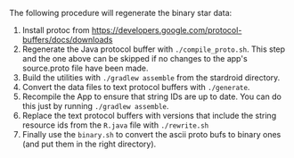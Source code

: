 The following procedure will regenerate the binary star data:
  1.  Install protoc from https://developers.google.com/protocol-buffers/docs/downloads
  1.  Regenerate the Java protocol buffer with `./compile_proto.sh`.  This step and the one above can be skipped if no changes to the app's source.proto file have been made. 
  1.  Build the utilities with `./gradlew assemble` from the stardroid directory.
  1.  Convert the data files to text protocol buffers with `./generate`.
  1.  Recompile the App to ensure that string IDs are up to date.  You can do this just by running `./gradlew assemble`.
  1.  Replace the text protocol buffers with versions that include the string resource ids from the `R.java` file with `./rewrite.sh`
  1.  Finally use the `binary.sh` to convert the ascii proto bufs to binary ones (and put them in the right directory).
